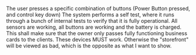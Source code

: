 The user presses a specific combination of buttons (Power Button pressed, and control key down)
The system performs a self test, where it runs through a bunch of internal tests to verify that it is fully operational. All sensors are working, all buttons are working and the battery is charged.
This shall make sure that the owner only passes fully functioning business cards to the clients. These devices MUST work. Otherwise the "storefront" will be viewed as bad, which is the opposite as what I want to show.